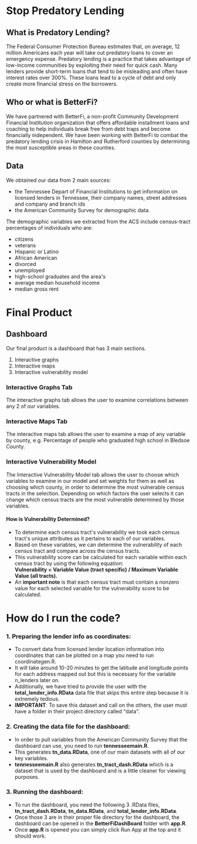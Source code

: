 # Stop Predatory Lending
## What is Predatory Lending?
The Federal Consumer Protection Bureau estimates that, on average, 12 million Americans each year will take out predatory loans to cover an emergency expense. Predatory lending is a practice that takes advantage of low-income communities by exploiting their need for quick cash. Many lenders provide short-term loans that tend to be misleading and often have interest rates over 300%. These loans lead to a cycle of debt and only create more financial stress on the borrowers. 

## Who or what is BetterFi?
We have partnered with BetterFi, a non-profit Community Development Financial Institution organization that offers affordable installment loans and coaching to help individuals break free from debt traps and become financially independent. We have been working with BetterFi to combat the predatory lending crisis in Hamilton and Rutherford counties by determining the most susceptible areas in these counties. 

## Data
We obtained our data from 2 main sources: 
- the Tennessee Depart of Financial Institutions to get information on licensed lenders in Tennessee, their company names, street addresses and company and branch ids
- the American Community Survey for demographic data.

The demographic variables we extracted from the ACS include census-tract percentages of individuals who are: 
- citizens
- veterans
- Hispanic or Latino
- African American
- divorced
- unemployed
- high-school graduates
and the area's 
- average median household income
- median gross rent

# Final Product
## Dashboard 
Our final product is a dashboard that has 3 main sections. 
1. Interactive graphs
2. Interactive maps
3. Interactive vulnerability model

### Interactive Graphs Tab
The interactive graphs tab allows the user to examine correlations between any 2 of our variables.

### Interactive Maps Tab
The interactive maps tab allows the user to examine a map of any variable by county, e.g. Percentage of people who graduated high school in Bledsoe County.

### Interactive Vulnerability Model
The Interactive Vulnerability Model tab allows the user to choose which variables to examine in our model and set weights for them as well as choosing which county, in order to determine the most vulnerable census tracts in the selection. Depending on which factors the user selects it can change which census tracts are the most vulnerable determined by those variables.

#### How is Vulnerability Determined?
- To determine each census tract's vulnerability we took each census tract's unique attributes as it pertains to each of our variables. 
- Based on these variables, we can determine the vulnerability of each census tract and compare across the census tracts. 
- This vulnerability score can be calculated for each variable within each census tract by using the following equation: <br> 
**Vulnerability = Variable Value (tract specific) / Maximum Variable Value (all tracts).** <br>
- An **important note** is that each census tract must contain a nonzero value for each selected variable for the vulnerability score to be calculated. 

# How do I run the code?

### 1. Preparing the lender info as coordinates:
- To convert data from licensed lender location information into coordinates that can be plotted on a map you need to run coordinategen.R.<br> 
- It will take around 10-20 minutes to get the latitude and longitude points for each address mapped out but this is necessary for the variable n_lenders later on.<br>
- Additionally, we have tried to provide the user with the **total_lender_info.RData** data file that skips this entire step because it is extremely tedious.<br>
- **IMPORTANT**: To save this dataset and call on the others, the user must have a folder in their project directory called "data".

### 2. Creating the data file for the dashboard:
- In order to pull variables from the American Community Survey that the dashboard can use, you need to run **tennesseemain.R**. <br>
- This generates **tn_data.RData**, one of our main datasets with all of our key variables.<br>
- **tennesseemain.R** also generates **tn_tract_dash.RData** which is a dataset that is used by the dashboard and is a little cleaner for viewing purposes.

### 3. Running the dashboard:
- To run the dashboard, you need the following 3 .RData files, **tn_tract_dash.RData**, **tn_data.RData**, and **total_lender_info.RData**. <br>
- Once those 3 are in their proper file directory for the dashboard, the dashboard can be opened in the **BetterFiDashBoard** folder with **app.R**. <br>
- Once **app.R** is opened you can simply click Run App at the top and it should work.
